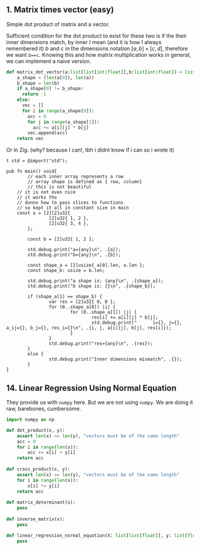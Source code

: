 ## 1. Matrix times vector (easy)

Simple dot product of matrix and a vector.

Sufficient condition for the dot product to exist for these two is if the their inner dimensions match, by inner I mean (and it is how I always remembered it) $b$ and $c$ in the dimensions notation $[a, b] \times [c, d]$, therefore we want `b==c`. Knowing this and how matrix multiplication works in general, we can implement a naive version.

```python 
def matrix_dot_vector(a:list[list[int|float]],b:list[int|float])-> list[int|float]:
    a_shape = (len(a[0]), len(a))
    b_shape = len(b)
    if a_shape[0] != b_shape: 
      return -1
    else:
      vec = []
      for i in range(a_shape[0]):
        acc = 0
        for j in range(a_shape[1]):
          acc += a[i][j] * b[j]
        vec.append(acc)
    return vec
```

Or in Zig. (why? because I can!, tbh i didnt know if i can so i wrote it)

```zig
t std = @import("std");

pub fn main() void{
        // each inner array represents a row
        // array shape is defined as { row, column}
        // this is not beautiful
	// it is not even nice
	// it works tho
	// dunno how to pass slices to functions
	// so kept it all in constant size in main
	const a = [2][2]u32{
                [2]u32{ 1, 2 },
                [2]u32{ 3, 4 },
        };

        const b = [2]u32{ 1, 2 };

        std.debug.print("a={any}\n", .{a});
        std.debug.print("b={any}\n", .{b});

        const shape_a = [2]usize{ a[0].len, a.len };
        const shape_b: usize = b.len;

        std.debug.print("a shape is: {any}\n", .{shape_a});
        std.debug.print("b shape is: {}\n", .{shape_b});

        if (shape_a[1] == shape_b) {
                var res = [2]u32{ 0, 0 };
                for (0..shape_a[0]) |i| {
                        for (0..shape_a[1]) |j| {
                                res[i] += a[i][j] * b[j];
                                std.debug.print("      i={}, j={}, a_ij={}, b_j={}, res_i={}\n", .{i, j, a[i][j], b[j], res[i]});
                        }
                }
                std.debug.print("res={any}\n", .{res});
        }
        else {
                std.debug.print("Inner dimensions mismatch", .{});
        }
}
```

## 14. Linear Regression Using Normal Equation

They provide us with `numpy` here. But we are not using `numpy`. We are doing it raw, barebones, cumbersome. 

```python
import numpy as np

def dot_product(x, y):
    assert len(x) == len(y), "vectors must be of the same length"
    acc = 0
    for i in range(len(x)):
    	acc += x[i] + y[i]
    return acc
  
def cross_product(x, y):
    assert len(x) == len(y), "vectors must be of the same length"
    for i in range(len(x)):
    	x[i] *= y[i]
    return acc
  
def matrix_determinant(x):
    pass
  
def inverse_matrix(x):
    pass

def linear_regression_normal_equation(X: list[list[float]], y: list[float]) -> list[float]:
    pass

```
